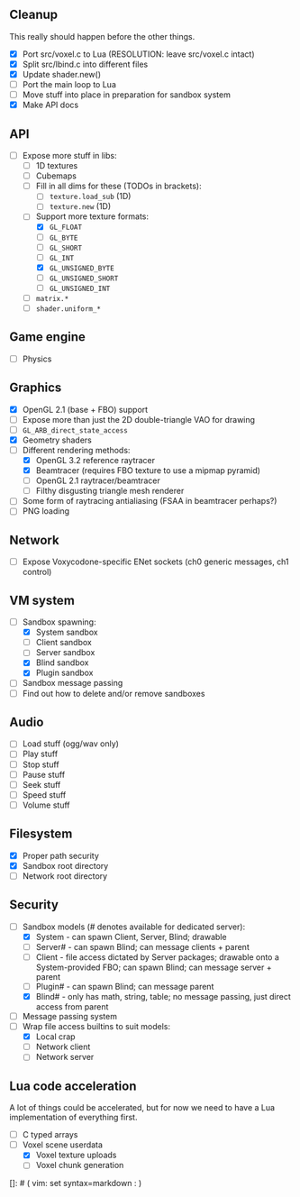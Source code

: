 
Cleanup
-------

This really should happen before the other things.

* [x] Port src/voxel.c to Lua (RESOLUTION: leave src/voxel.c intact)
* [x] Split src/lbind.c into different files
* [x] Update shader.new()
* [ ] Port the main loop to Lua
* [ ] Move stuff into place in preparation for sandbox system
* [x] Make API docs

API
---

* [ ] Expose more stuff in libs:
  * [ ] 1D textures
  * [ ] Cubemaps
  * [ ] Fill in all dims for these (TODOs in brackets):
    * [ ] `texture.load_sub` (1D)
    * [ ] `texture.new` (1D)
  * [ ] Support more texture formats:
    * [x] `GL_FLOAT`
    * [ ] `GL_BYTE`
    * [ ] `GL_SHORT`
    * [ ] `GL_INT`
    * [x] `GL_UNSIGNED_BYTE`
    * [ ] `GL_UNSIGNED_SHORT`
    * [ ] `GL_UNSIGNED_INT`
  * [ ] `matrix.*`
  * [ ] `shader.uniform_*`

Game engine
-----------

* [ ] Physics

Graphics
--------

* [x] OpenGL 2.1 (base + FBO) support
* [ ] Expose more than just the 2D double-triangle VAO for drawing
* [ ] `GL_ARB_direct_state_access`
* [x] Geometry shaders
* [ ] Different rendering methods:
  * [x] OpenGL 3.2 reference raytracer
  * [x] Beamtracer (requires FBO texture to use a mipmap pyramid)
  * [ ] OpenGL 2.1 raytracer/beamtracer
  * [ ] Filthy disgusting triangle mesh renderer
* [ ] Some form of raytracing antialiasing (FSAA in beamtracer perhaps?)
* [ ] PNG loading

Network
-------

* [ ] Expose Voxycodone-specific ENet sockets (ch0 generic messages, ch1 control)

VM system
---------

* [ ] Sandbox spawning:
  * [x] System sandbox
  * [ ] Client sandbox
  * [ ] Server sandbox
  * [x] Blind sandbox
  * [x] Plugin sandbox
* [ ] Sandbox message passing
* [ ] Find out how to delete and/or remove sandboxes

Audio
-----

* [ ] Load stuff (ogg/wav only)
* [ ] Play stuff
* [ ] Stop stuff
* [ ] Pause stuff
* [ ] Seek stuff
* [ ] Speed stuff
* [ ] Volume stuff

Filesystem
----------

* [x] Proper path security
* [x] Sandbox root directory
* [ ] Network root directory

Security
--------

* [ ] Sandbox models (# denotes available for dedicated server):
  * [x] System - can spawn Client, Server, Blind; drawable
  * [ ] Server# - can spawn Blind; can message clients + parent
  * [ ] Client - file access dictated by Server packages; drawable onto a System-provided FBO; can spawn Blind; can message server + parent
  * [ ] Plugin# - can spawn Blind; can message parent
  * [x] Blind# - only has math, string, table; no message passing, just direct access from parent
* [ ] Message passing system
* [ ] Wrap file access builtins to suit models:
  * [x] Local crap
  * [ ] Network client
  * [ ] Network server

Lua code acceleration
---------------------

A lot of things could be accelerated, but for now we need to have a Lua implementation of everything first.

* [ ] C typed arrays
* [ ] Voxel scene userdata
  * [x] Voxel texture uploads
  * [ ] Voxel chunk generation

[]: # ( vim: set syntax=markdown : )

